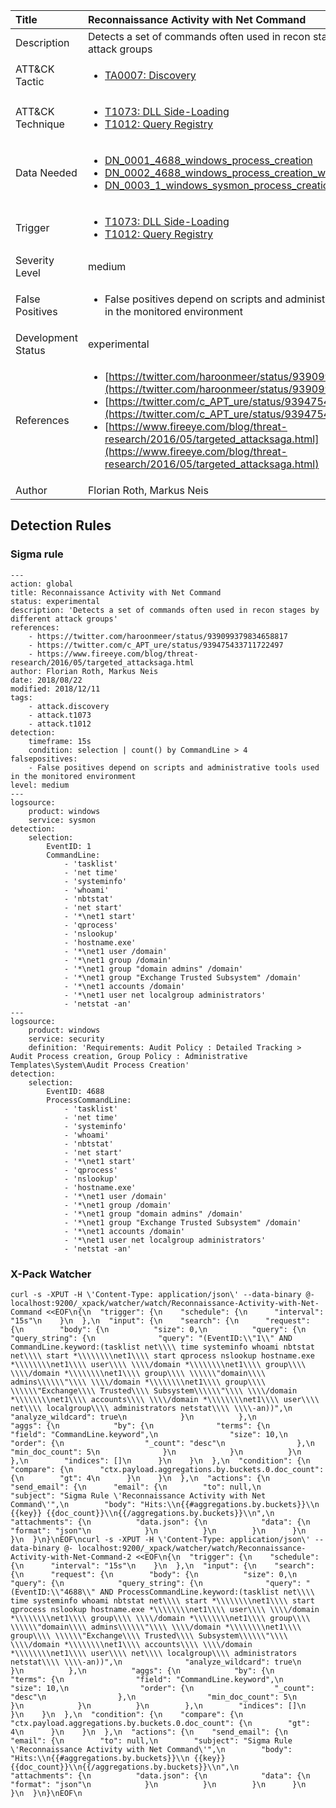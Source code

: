| Title                | Reconnaissance Activity with Net Command                                                                                                                                                 |
|:---------------------|:------------------------------------------------------------------------------------------------------------------------------------------------------------|
| Description          | Detects a set of commands often used in recon stages by different attack groups                                                                                                                                           |
| ATT&amp;CK Tactic    | <ul><li>[TA0007: Discovery](https://attack.mitre.org/tactics/TA0007)</li></ul>  |
| ATT&amp;CK Technique | <ul><li>[T1073: DLL Side-Loading](https://attack.mitre.org/techniques/T1073)</li><li>[T1012: Query Registry](https://attack.mitre.org/techniques/T1012)</li></ul>                             |
| Data Needed          | <ul><li>[DN_0001_4688_windows_process_creation](../Data_Needed/DN_0001_4688_windows_process_creation.md)</li><li>[DN_0002_4688_windows_process_creation_with_commandline](../Data_Needed/DN_0002_4688_windows_process_creation_with_commandline.md)</li><li>[DN_0003_1_windows_sysmon_process_creation](../Data_Needed/DN_0003_1_windows_sysmon_process_creation.md)</li></ul>                                                         |
| Trigger              | <ul><li>[T1073: DLL Side-Loading](../Triggers/T1073.md)</li><li>[T1012: Query Registry](../Triggers/T1012.md)</li></ul>  |
| Severity Level       | medium                                                                                                                                                 |
| False Positives      | <ul><li>False positives depend on scripts and administrative tools used in the monitored environment</li></ul>                                                                  |
| Development Status   | experimental                                                                                                                                                |
| References           | <ul><li>[https://twitter.com/haroonmeer/status/939099379834658817](https://twitter.com/haroonmeer/status/939099379834658817)</li><li>[https://twitter.com/c_APT_ure/status/939475433711722497](https://twitter.com/c_APT_ure/status/939475433711722497)</li><li>[https://www.fireeye.com/blog/threat-research/2016/05/targeted_attacksaga.html](https://www.fireeye.com/blog/threat-research/2016/05/targeted_attacksaga.html)</li></ul>                                                          |
| Author               | Florian Roth, Markus Neis                                                                                                                                                |


## Detection Rules

### Sigma rule

```
---
action: global
title: Reconnaissance Activity with Net Command
status: experimental
description: 'Detects a set of commands often used in recon stages by different attack groups' 
references:
    - https://twitter.com/haroonmeer/status/939099379834658817
    - https://twitter.com/c_APT_ure/status/939475433711722497
    - https://www.fireeye.com/blog/threat-research/2016/05/targeted_attacksaga.html
author: Florian Roth, Markus Neis
date: 2018/08/22
modified: 2018/12/11
tags:
    - attack.discovery
    - attack.t1073
    - attack.t1012 
detection:
    timeframe: 15s 
    condition: selection | count() by CommandLine > 4
falsepositives: 
    - False positives depend on scripts and administrative tools used in the monitored environment
level: medium
---
logsource:
    product: windows
    service: sysmon
detection:
    selection:
        EventID: 1
        CommandLine: 
            - 'tasklist'
            - 'net time'
            - 'systeminfo'
            - 'whoami'
            - 'nbtstat'
            - 'net start'
            - '*\net1 start'
            - 'qprocess'
            - 'nslookup'
            - 'hostname.exe'
            - '*\net1 user /domain'
            - '*\net1 group /domain'
            - '*\net1 group "domain admins" /domain'
            - '*\net1 group "Exchange Trusted Subsystem" /domain'
            - '*\net1 accounts /domain' 
            - '*\net1 user net localgroup administrators' 
            - 'netstat -an'
---
logsource:
    product: windows
    service: security
    definition: 'Requirements: Audit Policy : Detailed Tracking > Audit Process creation, Group Policy : Administrative Templates\System\Audit Process Creation'
detection:
    selection:
        EventID: 4688
        ProcessCommandLine: 
            - 'tasklist'
            - 'net time'
            - 'systeminfo'
            - 'whoami'
            - 'nbtstat'
            - 'net start'
            - '*\net1 start'
            - 'qprocess'
            - 'nslookup'
            - 'hostname.exe'
            - '*\net1 user /domain'
            - '*\net1 group /domain'
            - '*\net1 group "domain admins" /domain'
            - '*\net1 group "Exchange Trusted Subsystem" /domain'
            - '*\net1 accounts /domain' 
            - '*\net1 user net localgroup administrators' 
            - 'netstat -an'

```








### X-Pack Watcher

```
curl -s -XPUT -H \'Content-Type: application/json\' --data-binary @- localhost:9200/_xpack/watcher/watch/Reconnaissance-Activity-with-Net-Command <<EOF\n{\n  "trigger": {\n    "schedule": {\n      "interval": "15s"\n    }\n  },\n  "input": {\n    "search": {\n      "request": {\n        "body": {\n          "size": 0,\n          "query": {\n            "query_string": {\n              "query": "(EventID:\\"1\\" AND CommandLine.keyword:(tasklist net\\\\ time systeminfo whoami nbtstat net\\\\ start *\\\\\\\\net1\\\\ start qprocess nslookup hostname.exe *\\\\\\\\net1\\\\ user\\\\ \\\\/domain *\\\\\\\\net1\\\\ group\\\\ \\\\/domain *\\\\\\\\net1\\\\ group\\\\ \\\\\\"domain\\\\ admins\\\\\\"\\\\ \\\\/domain *\\\\\\\\net1\\\\ group\\\\ \\\\\\"Exchange\\\\ Trusted\\\\ Subsystem\\\\\\"\\\\ \\\\/domain *\\\\\\\\net1\\\\ accounts\\\\ \\\\/domain *\\\\\\\\net1\\\\ user\\\\ net\\\\ localgroup\\\\ administrators netstat\\\\ \\\\-an))",\n              "analyze_wildcard": true\n            }\n          },\n          "aggs": {\n            "by": {\n              "terms": {\n                "field": "CommandLine.keyword",\n                "size": 10,\n                "order": {\n                  "_count": "desc"\n                },\n                "min_doc_count": 5\n              }\n            }\n          }\n        },\n        "indices": []\n      }\n    }\n  },\n  "condition": {\n    "compare": {\n      "ctx.payload.aggregations.by.buckets.0.doc_count": {\n        "gt": 4\n      }\n    }\n  },\n  "actions": {\n    "send_email": {\n      "email": {\n        "to": null,\n        "subject": "Sigma Rule \'Reconnaissance Activity with Net Command\'",\n        "body": "Hits:\\n{{#aggregations.by.buckets}}\\n {{key}} {{doc_count}}\\n{{/aggregations.by.buckets}}\\n",\n        "attachments": {\n          "data.json": {\n            "data": {\n              "format": "json"\n            }\n          }\n        }\n      }\n    }\n  }\n}\nEOF\ncurl -s -XPUT -H \'Content-Type: application/json\' --data-binary @- localhost:9200/_xpack/watcher/watch/Reconnaissance-Activity-with-Net-Command-2 <<EOF\n{\n  "trigger": {\n    "schedule": {\n      "interval": "15s"\n    }\n  },\n  "input": {\n    "search": {\n      "request": {\n        "body": {\n          "size": 0,\n          "query": {\n            "query_string": {\n              "query": "(EventID:\\"4688\\" AND ProcessCommandLine.keyword:(tasklist net\\\\ time systeminfo whoami nbtstat net\\\\ start *\\\\\\\\net1\\\\ start qprocess nslookup hostname.exe *\\\\\\\\net1\\\\ user\\\\ \\\\/domain *\\\\\\\\net1\\\\ group\\\\ \\\\/domain *\\\\\\\\net1\\\\ group\\\\ \\\\\\"domain\\\\ admins\\\\\\"\\\\ \\\\/domain *\\\\\\\\net1\\\\ group\\\\ \\\\\\"Exchange\\\\ Trusted\\\\ Subsystem\\\\\\"\\\\ \\\\/domain *\\\\\\\\net1\\\\ accounts\\\\ \\\\/domain *\\\\\\\\net1\\\\ user\\\\ net\\\\ localgroup\\\\ administrators netstat\\\\ \\\\-an))",\n              "analyze_wildcard": true\n            }\n          },\n          "aggs": {\n            "by": {\n              "terms": {\n                "field": "CommandLine.keyword",\n                "size": 10,\n                "order": {\n                  "_count": "desc"\n                },\n                "min_doc_count": 5\n              }\n            }\n          }\n        },\n        "indices": []\n      }\n    }\n  },\n  "condition": {\n    "compare": {\n      "ctx.payload.aggregations.by.buckets.0.doc_count": {\n        "gt": 4\n      }\n    }\n  },\n  "actions": {\n    "send_email": {\n      "email": {\n        "to": null,\n        "subject": "Sigma Rule \'Reconnaissance Activity with Net Command\'",\n        "body": "Hits:\\n{{#aggregations.by.buckets}}\\n {{key}} {{doc_count}}\\n{{/aggregations.by.buckets}}\\n",\n        "attachments": {\n          "data.json": {\n            "data": {\n              "format": "json"\n            }\n          }\n        }\n      }\n    }\n  }\n}\nEOF\n
```




